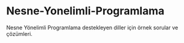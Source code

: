 # Nesne-Yonelimli-Programlama
Nesne Yönelimli Programlama destekleyen diller için örnek sorular ve çözümleri.
